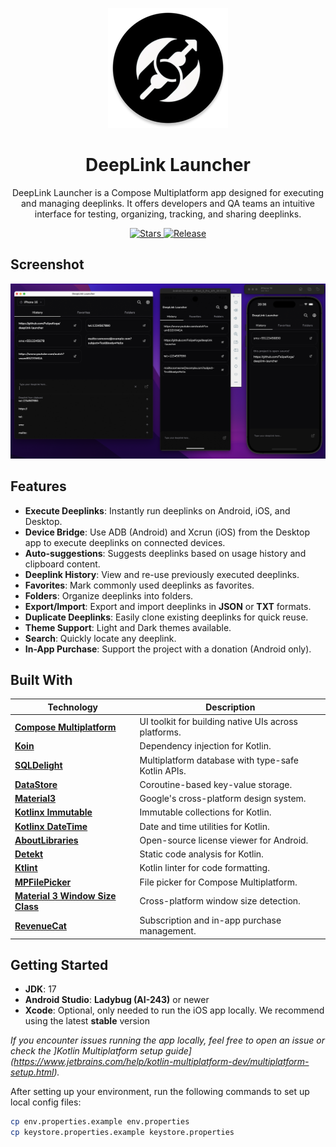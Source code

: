<p align="center">
  <img src="androidApp/src/main/res/mipmap-xxxhdpi/ic_launcher_round.webp" alt="DeepLink Launcher Logo" />
</p>

<h1 align="center">DeepLink Launcher</h1>

<p align="center">
  DeepLink Launcher is a Compose Multiplatform app designed for executing and managing deeplinks. It offers developers and QA teams an intuitive interface for testing, organizing, tracking, and sharing deeplinks.
</p>

<p align="center">
  <a href="https://github.com/FelipeKoga/deeplink-launcher/stargazers">
    <img src="https://img.shields.io/github/stars/FelipeKoga/deeplink-launcher" alt="Stars" />
  </a>
  <a href="https://github.com/FelipeKoga/deeplink-launcher/actions/workflows/release.yml">
    <img src="https://github.com/FelipeKoga/deeplink-launcher/actions/workflows/release.yml/badge.svg" alt="Release" />
  </a>
</p>

## Screenshot
![screenshot](./docs/screenshot.png)

## Features

- **Execute Deeplinks**: Instantly run deeplinks on Android, iOS, and Desktop.
- **Device Bridge**: Use ADB (Android) and Xcrun (iOS) from the Desktop app to execute deeplinks on connected devices.
- **Auto-suggestions**: Suggests deeplinks based on usage history and clipboard content.
- **Deeplink History**: View and re-use previously executed deeplinks.
- **Favorites**: Mark commonly used deeplinks as favorites.
- **Folders**: Organize deeplinks into folders.
- **Export/Import**: Export and import deeplinks in **JSON** or **TXT** formats.
- **Duplicate Deeplinks**: Easily clone existing deeplinks for quick reuse.
- **Theme Support**: Light and Dark themes available.
- **Search**: Quickly locate any deeplink.
- **In-App Purchase**: Support the project with a donation (Android only).

## Built With

| Technology | Description |
|------------|-------------|
| [**Compose Multiplatform**](https://github.com/JetBrains/compose-jb) | UI toolkit for building native UIs across platforms. |
| [**Koin**](https://insert-koin.io/) | Dependency injection for Kotlin. |
| [**SQLDelight**](https://cashapp.github.io/sqldelight/) | Multiplatform database with type-safe Kotlin APIs. |
| [**DataStore**](https://developer.android.com/jetpack/androidx/releases/datastore) | Coroutine-based key-value storage. |
| [**Material3**](https://m3.material.io/) | Google's cross-platform design system. |
| [**Kotlinx Immutable**](https://github.com/Kotlin/kotlinx.collections.immutable) | Immutable collections for Kotlin. |
| [**Kotlinx DateTime**](https://github.com/Kotlin/kotlinx-datetime) | Date and time utilities for Kotlin. |
| [**AboutLibraries**](https://github.com/mikepenz/AboutLibraries) | Open-source license viewer for Android. |
| [**Detekt**](https://github.com/detekt/detekt) | Static code analysis for Kotlin. |
| [**Ktlint**](https://github.com/pinterest/ktlint) | Kotlin linter for code formatting. |
| [**MPFilePicker**](https://github.com/Wavesonics/compose-multiplatform-file-picker) | File picker for Compose Multiplatform. |
| [**Material 3 Window Size Class**](https://github.com/chrisbanes/material3-windowsizeclass-multiplatform) | Cross-platform window size detection. |
| [**RevenueCat**](https://www.revenuecat.com/) | Subscription and in-app purchase management. |

## Getting Started

- **JDK**: 17
- **Android Studio**: **Ladybug (AI-243)** or newer
- **Xcode**: Optional, only needed to run the iOS app locally. We recommend using the latest **stable** version

*If you encounter issues running the app locally, feel free to open an issue or check the ]Kotlin Multiplatform setup guide](https://www.jetbrains.com/help/kotlin-multiplatform-dev/multiplatform-setup.html).*

After setting up your environment, run the following commands to set up local config files:

```bash
cp env.properties.example env.properties
cp keystore.properties.example keystore.properties
